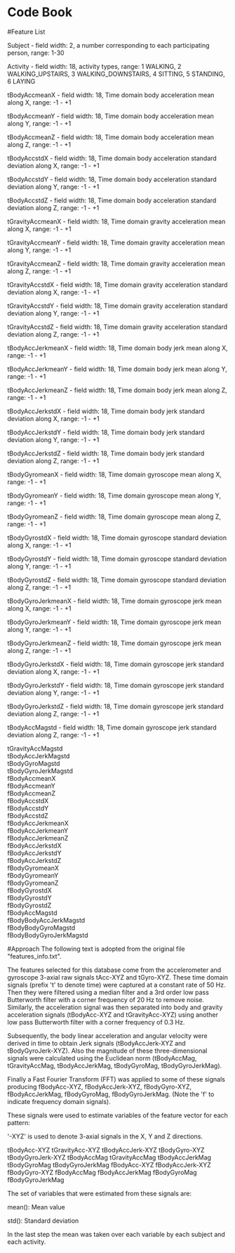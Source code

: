 Code Book
================================================================

#Feature List

Subject	- field width: 2, a number corresponding to each participating person,  range: 1-30  

Activity - field width: 18, activity types, range: 1 WALKING, 2 WALKING_UPSTAIRS, 3 WALKING_DOWNSTAIRS, 4 SITTING, 5 STANDING, 6 LAYING   

tBodyAccmeanX - field width: 18, Time domain body acceleration mean along X, range: -1 - +1 

tBodyAccmeanY - field width: 18, Time domain body acceleration mean along Y, range: -1 - +1  

tBodyAccmeanZ - field width: 18, Time domain body acceleration mean along Z, range: -1 - +1  

tBodyAccstdX - field width: 18, Time domain body acceleration standard deviation along X, range: -1 - +1  

tBodyAccstdY - field width: 18, Time domain body acceleration standard deviation along Y, range: -1 - +1 
	
tBodyAccstdZ - field width: 18, Time domain body acceleration standard deviation along Z, range: -1 - +1 
	
tGravityAccmeanX - field width: 18, Time domain gravity acceleration mean along X, range: -1 - +1 
		
tGravityAccmeanY - field width: 18, Time domain gravity acceleration mean along Y, range: -1 - +1  

tGravityAccmeanZ - field width: 18, Time domain gravity acceleration mean along Z, range: -1 - +1 	

tGravityAccstdX - field width: 18, Time domain gravity acceleration standard deviation along X, range: -1 - +1  	

tGravityAccstdY - field width: 18, Time domain gravity acceleration standard deviation along Y, range: -1 - +1 	
	 
tGravityAccstdZ - field width: 18, Time domain gravity acceleration standard deviation along Z, range: -1 - +1 	
	 
tBodyAccJerkmeanX - field width: 18, Time domain body jerk mean along X, range: -1 - +1 	

tBodyAccJerkmeanY - field width: 18, Time domain body jerk mean along Y, range: -1 - +1 	
	
tBodyAccJerkmeanZ - field width: 18, Time domain body jerk mean along Z, range: -1 - +1  	
	
tBodyAccJerkstdX - field width: 18, Time domain body jerk standard deviation along X, range: -1 - +1  	
	
tBodyAccJerkstdY - field width: 18, Time domain body jerk standard deviation along Y, range: -1 - +1 	
		
tBodyAccJerkstdZ - field width: 18, Time domain body jerk standard deviation along Z, range: -1 - +1  	
	
tBodyGyromeanX - field width: 18, Time domain gyroscope mean along X, range: -1 - +1  	
	
tBodyGyromeanY - field width: 18, Time domain gyroscope mean along Y, range: -1 - +1  	

tBodyGyromeanZ - field width: 18, Time domain gyroscope mean along Z, range: -1 - +1 	
	
tBodyGyrostdX - field width: 18, Time domain gyroscope standard deviation along X, range: -1 - +1 	

tBodyGyrostdY - field width: 18, Time domain gyroscope standard deviation along Y, range: -1 - +1 	

tBodyGyrostdZ - field width: 18, Time domain gyroscope standard deviation along Z, range: -1 - +1 	
	
tBodyGyroJerkmeanX - field width: 18, Time domain gyroscope jerk mean along X, range: -1 - +1 	

tBodyGyroJerkmeanY - field width: 18, Time domain gyroscope jerk mean along Y, range: -1 - +1 	
 	
tBodyGyroJerkmeanZ - field width: 18, Time domain gyroscope jerk mean along Z, range: -1 - +1 	
	 	 	
tBodyGyroJerkstdX - field width: 18, Time domain gyroscope jerk standard deviation along X, range: -1 - +1 	
	
tBodyGyroJerkstdY - field width: 18, Time domain gyroscope jerk standard deviation along Y, range: -1 - +1 	

tBodyGyroJerkstdZ - field width: 18, Time domain gyroscope jerk standard deviation along Z, range: -1 - +1 	

tBodyAccMagstd - field width: 18, Time domain gyroscope jerk standard deviation along Z, range: -1 - +1 	
	
tGravityAccMagstd	
tBodyAccJerkMagstd	
tBodyGyroMagstd	 
tBodyGyroJerkMagstd	 
fBodyAccmeanX	 
fBodyAccmeanY	 
fBodyAccmeanZ	
fBodyAccstdX	
fBodyAccstdY	
fBodyAccstdZ	
fBodyAccJerkmeanX	
fBodyAccJerkmeanY	
fBodyAccJerkmeanZ	
fBodyAccJerkstdX	
fBodyAccJerkstdY	
fBodyAccJerkstdZ	
fBodyGyromeanX	
fBodyGyromeanY	
fBodyGyromeanZ	
fBodyGyrostdX	
fBodyGyrostdY	
fBodyGyrostdZ	
fBodyAccMagstd	
fBodyBodyAccJerkMagstd	 
fBodyBodyGyroMagstd  
fBodyBodyGyroJerkMagstd  



#Approach
The following text is adopted from the original file "features_info.txt".

The features selected for this database come from the accelerometer and gyroscope 3-axial raw signals tAcc-XYZ and tGyro-XYZ. These time domain signals (prefix 't' to denote time) were captured at a constant rate of 50 Hz. Then they were filtered using a median filter and a 3rd order low pass Butterworth filter with a corner frequency of 20 Hz to remove noise. Similarly, the acceleration signal was then separated into body and gravity acceleration signals (tBodyAcc-XYZ and tGravityAcc-XYZ) using another low pass Butterworth filter with a corner frequency of 0.3 Hz.

Subsequently, the body linear acceleration and angular velocity were derived in time to obtain Jerk signals (tBodyAccJerk-XYZ and tBodyGyroJerk-XYZ). Also the magnitude of these three-dimensional signals were calculated using the Euclidean norm (tBodyAccMag, tGravityAccMag, tBodyAccJerkMag, tBodyGyroMag, tBodyGyroJerkMag). 

Finally a Fast Fourier Transform (FFT) was applied to some of these signals producing fBodyAcc-XYZ, fBodyAccJerk-XYZ, fBodyGyro-XYZ, fBodyAccJerkMag, fBodyGyroMag, fBodyGyroJerkMag. (Note the 'f' to indicate frequency domain signals). 

These signals were used to estimate variables of the feature vector for each pattern:  

'-XYZ' is used to denote 3-axial signals in the X, Y and Z directions.


tBodyAcc-XYZ
tGravityAcc-XYZ
tBodyAccJerk-XYZ
tBodyGyro-XYZ
tBodyGyroJerk-XYZ
tBodyAccMag
tGravityAccMag
tBodyAccJerkMag
tBodyGyroMag
tBodyGyroJerkMag
fBodyAcc-XYZ
fBodyAccJerk-XYZ
fBodyGyro-XYZ
fBodyAccMag
fBodyAccJerkMag
fBodyGyroMag
fBodyGyroJerkMag


The set of variables that were estimated from these signals are:

mean(): Mean value

std(): Standard deviation

In the last step the mean was taken over each variable by each subject and each activity.
